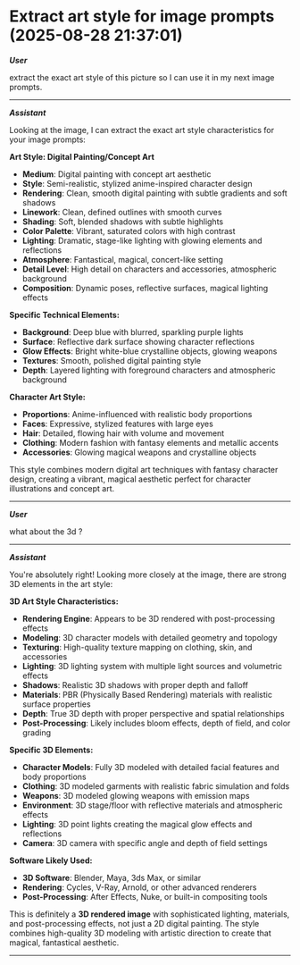 <!-- Generated by SpecStory -->

# Extract art style for image prompts (2025-08-28 21:37:01)

_**User**_

extract the exact art style of this picture so I can use it in my next image prompts. 

---

_**Assistant**_

Looking at the image, I can extract the exact art style characteristics for your image prompts:

**Art Style: Digital Painting/Concept Art**
- **Medium**: Digital painting with concept art aesthetic
- **Style**: Semi-realistic, stylized anime-inspired character design
- **Rendering**: Clean, smooth digital painting with subtle gradients and soft shadows
- **Linework**: Clean, defined outlines with smooth curves
- **Shading**: Soft, blended shadows with subtle highlights
- **Color Palette**: Vibrant, saturated colors with high contrast
- **Lighting**: Dramatic, stage-like lighting with glowing elements and reflections
- **Atmosphere**: Fantastical, magical, concert-like setting
- **Detail Level**: High detail on characters and accessories, atmospheric background
- **Composition**: Dynamic poses, reflective surfaces, magical lighting effects

**Specific Technical Elements:**
- **Background**: Deep blue with blurred, sparkling purple lights
- **Surface**: Reflective dark surface showing character reflections
- **Glow Effects**: Bright white-blue crystalline objects, glowing weapons
- **Textures**: Smooth, polished digital painting style
- **Depth**: Layered lighting with foreground characters and atmospheric background

**Character Art Style:**
- **Proportions**: Anime-influenced with realistic body proportions
- **Faces**: Expressive, stylized features with large eyes
- **Hair**: Detailed, flowing hair with volume and movement
- **Clothing**: Modern fashion with fantasy elements and metallic accents
- **Accessories**: Glowing magical weapons and crystalline objects

This style combines modern digital art techniques with fantasy character design, creating a vibrant, magical aesthetic perfect for character illustrations and concept art.

---

_**User**_

what about the 3d ?

---

_**Assistant**_

You're absolutely right! Looking more closely at the image, there are strong 3D elements in the art style:

**3D Art Style Characteristics:**
- **Rendering Engine**: Appears to be 3D rendered with post-processing effects
- **Modeling**: 3D character models with detailed geometry and topology
- **Texturing**: High-quality texture mapping on clothing, skin, and accessories
- **Lighting**: 3D lighting system with multiple light sources and volumetric effects
- **Shadows**: Realistic 3D shadows with proper depth and falloff
- **Materials**: PBR (Physically Based Rendering) materials with realistic surface properties
- **Depth**: True 3D depth with proper perspective and spatial relationships
- **Post-Processing**: Likely includes bloom effects, depth of field, and color grading

**Specific 3D Elements:**
- **Character Models**: Fully 3D modeled with detailed facial features and body proportions
- **Clothing**: 3D modeled garments with realistic fabric simulation and folds
- **Weapons**: 3D modeled glowing weapons with emission maps
- **Environment**: 3D stage/floor with reflective materials and atmospheric effects
- **Lighting**: 3D point lights creating the magical glow effects and reflections
- **Camera**: 3D camera with specific angle and depth of field settings

**Software Likely Used:**
- **3D Software**: Blender, Maya, 3ds Max, or similar
- **Rendering**: Cycles, V-Ray, Arnold, or other advanced renderers
- **Post-Processing**: After Effects, Nuke, or built-in compositing tools

This is definitely a **3D rendered image** with sophisticated lighting, materials, and post-processing effects, not just a 2D digital painting. The style combines high-quality 3D modeling with artistic direction to create that magical, fantastical aesthetic.

---


